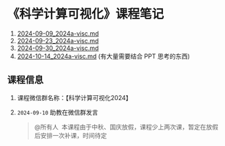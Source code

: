 # 《科学计算可视化》课程笔记

1. [2024-09-09_2024a-visc.md](../../data/2024a-visc/2024-09-09_2024a-visc.md)
2. [2024-09-23_2024a-visc.md](../../data/2024a-visc/2024-09-23_2024a-visc.md)
3. [2024-09-30_2024a-visc.md](../../data/2024a-visc/2024-09-30_2024a-visc.md)
4. [2024-10-14_2024a-visc.md](../../data/2024a-visc/2024-10-14_2024a-visc.md) (有大量需要结合 PPT 思考的东西)

## 课程信息

1. 课程微信群名称：【科学计算可视化2024】

2. `2024-09-10` 助教在微信群发言

   > @所有人 
   > 本课程由于中秋、国庆放假，课程少上两次课，暂定在放假后安排一次补课，时间待定

